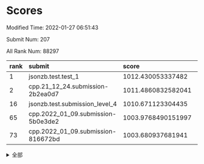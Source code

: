 # Scores

Modified Time: 2022-01-27 06:51:43

Submit Num: 207

All Rank Num: 88297

| rank |               submit               |       score        |       sigma        | pk_num |
| :--- | :--------------------------------- | :----------------- | :----------------- | :----- |
| 1    | jsonzb.test.test_1                 | 1012.430053337482  | 0.7830178125325525 | 1704   |
| 2    | cpp.21_12_24.submission-2b2ea0d7   | 1011.4860832582041 | 0.8064803730750956 | 1700   |
| 16   | jsonzb.test.submission_level_4     | 1010.671123304435  | 0.7587250871307331 | 1709   |
| 65   | cpp.2022_01_09.submission-5b0e3de2 | 1003.9768490151997 | 0.708965553502168  | 1708   |
| 73   | cpp.2022_01_09.submission-816672bd | 1003.680937681941  | 0.7161859860363509 | 1712   |


<details>
<summary>全部</summary>

| rank |                 submit                 |       score        |       sigma        | pk_num |
| :--- | :------------------------------------- | :----------------- | :----------------- | :----- |
| 1    | jsonzb.test.test_1                     | 1012.430053337482  | 0.7830178125325525 | 1704   |
| 2    | cpp.21_12_24.submission-2b2ea0d7       | 1011.4860832582041 | 0.8064803730750956 | 1700   |
| 3    | gobigger.level_3.submission_level_3_43 | 1011.4564009100462 | 0.7905819568913582 | 1705   |
| 4    | gobigger.level_3.submission_level_3_49 | 1011.4154922780116 | 0.7872869141123439 | 1712   |
| 5    | gobigger.level_3.submission_level_3_42 | 1011.3976000143676 | 0.7866742659149606 | 1703   |
| 6    | gobigger.level_3.submission_level_3_26 | 1011.2635999703732 | 0.7801340903621784 | 1705   |
| 7    | gobigger.level_3.submission_level_3_29 | 1011.2207414378123 | 0.745206789101457  | 1708   |
| 8    | gobigger.level_3.submission_level_3_2  | 1011.1465457043553 | 0.760480905484639  | 1704   |
| 9    | gobigger.level_3.submission_level_3_6  | 1011.1166893204896 | 0.7681093030306737 | 1707   |
| 10   | gobigger.level_3.submission_level_3_13 | 1011.0037373830227 | 0.8124002972969082 | 1705   |
| 11   | gobigger.level_3.submission_level_3_44 | 1010.8631920515546 | 0.7795689703972125 | 1709   |
| 12   | gobigger.level_3.submission_level_3_27 | 1010.8023300272772 | 0.750402691148009  | 1702   |
| 13   | gobigger.level_3.submission_level_3_40 | 1010.7978314942839 | 0.7766937994071356 | 1708   |
| 14   | gobigger.level_3.submission_level_3_30 | 1010.7332796809634 | 0.7581615862459411 | 1704   |
| 15   | gobigger.level_3.submission_level_3_24 | 1010.6725968348513 | 0.7758807038013004 | 1704   |
| 16   | jsonzb.test.submission_level_4         | 1010.671123304435  | 0.7587250871307331 | 1709   |
| 17   | gobigger.level_3.submission_level_3_48 | 1010.5605184872306 | 0.7751537091645834 | 1707   |
| 18   | gobigger.level_3.submission_level_3_0  | 1010.5538425679478 | 0.7825924943730971 | 1704   |
| 19   | gobigger.level_3.submission_level_3_31 | 1010.507569797236  | 0.7450954105962341 | 1705   |
| 20   | gobigger.level_3.submission_level_3_9  | 1010.4547235316999 | 0.7626881199058281 | 1702   |
| 21   | gobigger.level_3.submission_level_3_5  | 1010.4092337101508 | 0.733348098315919  | 1704   |
| 22   | gobigger.level_3.submission_level_3_46 | 1010.2819529918224 | 0.7508847059748416 | 1703   |
| 23   | gobigger.level_3.submission_level_3_25 | 1010.2809644601122 | 0.7707104526829865 | 1705   |
| 24   | gobigger.level_3.submission_level_3_21 | 1010.2206709037284 | 0.7428962028291896 | 1705   |
| 25   | gobigger.level_3.submission_level_3_16 | 1010.1804075979445 | 0.7555121793056924 | 1709   |
| 26   | gobigger.level_3.submission_level_3_32 | 1010.1600920837619 | 0.7614646452355692 | 1708   |
| 27   | gobigger.level_3.submission_level_3_41 | 1010.1578773163991 | 0.7645916258659045 | 1705   |
| 28   | gobigger.level_3.submission_level_3_1  | 1010.113520366943  | 0.7481972364648652 | 1704   |
| 29   | gobigger.level_3.submission_level_3_33 | 1010.0803808204109 | 0.7473422931252828 | 1710   |
| 30   | gobigger.level_3.submission_level_3_12 | 1010.0457727342335 | 0.7623359948541195 | 1711   |
| 31   | gobigger.level_3.submission_level_3_10 | 1010.0332444931496 | 0.7361494371872928 | 1701   |
| 32   | gobigger.level_3.submission_level_3_39 | 1009.9706233323251 | 0.7603837849781074 | 1710   |
| 33   | gobigger.level_3.submission_level_3_38 | 1009.94433283994   | 0.7602050021762037 | 1704   |
| 34   | gobigger.level_3.submission_level_3_7  | 1009.7988870598275 | 0.7570502959877816 | 1708   |
| 35   | gobigger.level_3.submission_level_3_20 | 1009.7460798466678 | 0.7686136218324632 | 1707   |
| 36   | gobigger.level_3.submission_level_3_36 | 1009.6774671307352 | 0.7370575518588369 | 1710   |
| 37   | gobigger.level_3.submission_level_3_23 | 1009.6705235955441 | 0.7605883005208155 | 1708   |
| 38   | gobigger.level_3.submission_level_3_11 | 1009.6412966404133 | 0.7658173594378465 | 1703   |
| 39   | gobigger.level_3.submission_level_3_22 | 1009.6103068390518 | 0.7581160435999804 | 1704   |
| 40   | gobigger.level_3.submission_level_3_18 | 1009.5938645738969 | 0.7277572423552021 | 1710   |
| 41   | gobigger.level_3.submission_level_3_3  | 1009.4840834096634 | 0.738359038259047  | 1702   |
| 42   | gobigger.level_3.submission_level_3_35 | 1009.4677776551024 | 0.7428862086974027 | 1706   |
| 43   | gobigger.level_3.submission_level_3_47 | 1009.4660111681598 | 0.7503049506996403 | 1705   |
| 44   | gobigger.level_3.submission_level_3_28 | 1009.4494671418538 | 0.7551009223619395 | 1706   |
| 45   | gobigger.level_3.submission_level_3_15 | 1009.3971237521754 | 0.7355277764682936 | 1707   |
| 46   | gobigger.level_3.submission_level_3_34 | 1009.3173033214701 | 0.7453582177423328 | 1710   |
| 47   | gobigger.level_3.submission_level_3_17 | 1009.2998309232644 | 0.7469214400352513 | 1705   |
| 48   | gobigger.level_3.submission_level_3_14 | 1009.1849272516164 | 0.7323423208162111 | 1706   |
| 49   | gobigger.level_3.submission_level_3_8  | 1008.7875177356586 | 0.7371540572685032 | 1702   |
| 50   | gobigger.level_3.submission_level_3_4  | 1008.7246831620695 | 0.7555548742437066 | 1709   |
| 51   | gobigger.level_3.submission_level_3_45 | 1008.3570672006858 | 0.7464759035236185 | 1705   |
| 52   | gobigger.level_3.submission_level_3_37 | 1008.1655808927308 | 0.7355565665181428 | 1702   |
| 53   | gobigger.level_3.submission_level_3_19 | 1007.9876377649147 | 0.7362664343577818 | 1704   |
| 54   | gobigger.level_1.submission_level_1_16 | 1004.8046810514085 | 0.7303957895971754 | 1705   |
| 55   | gobigger.level_1.submission_level_1_23 | 1004.6867307608044 | 0.7184078729680338 | 1702   |
| 56   | gobigger.level_1.submission_level_1_40 | 1004.5940712234872 | 0.7296355684839271 | 1710   |
| 57   | gobigger.level_1.submission_level_1_6  | 1004.3419285933394 | 0.7115233813820655 | 1703   |
| 58   | gobigger.level_1.submission_level_1_47 | 1004.2840038955139 | 0.7216046094347196 | 1707   |
| 59   | gobigger.level_1.submission_level_1_7  | 1004.2197352670322 | 0.7170946356840981 | 1707   |
| 60   | gobigger.level_1.submission_level_1_30 | 1004.1540062545754 | 0.7297550826669597 | 1708   |
| 61   | gobigger.level_1.submission_level_1_27 | 1004.1109817204785 | 0.7213169869601674 | 1706   |
| 62   | gobigger.level_1.submission_level_1_5  | 1004.0986806146678 | 0.7122638795565475 | 1707   |
| 63   | gobigger.level_1.submission_level_1_49 | 1003.9831988577502 | 0.7109955071821034 | 1708   |
| 64   | gobigger.level_1.submission_level_1_45 | 1003.9782885702978 | 0.7259917115964095 | 1710   |
| 65   | cpp.2022_01_09.submission-5b0e3de2     | 1003.9768490151997 | 0.708965553502168  | 1708   |
| 66   | gobigger.level_1.submission_level_1_26 | 1003.9591254869819 | 0.7252536628301581 | 1703   |
| 67   | gobigger.level_1.submission_level_1_20 | 1003.9546288150373 | 0.7224041932928355 | 1702   |
| 68   | gobigger.level_1.submission_level_1_39 | 1003.9385801511984 | 0.7168950751693922 | 1713   |
| 69   | gobigger.level_1.submission_level_1_37 | 1003.8587413426159 | 0.7167930768394877 | 1706   |
| 70   | gobigger.level_1.submission_level_1_36 | 1003.8262055521712 | 0.7203021683424055 | 1708   |
| 71   | gobigger.level_1.submission_level_1_3  | 1003.8238161591697 | 0.7161247532730924 | 1709   |
| 72   | gobigger.level_1.submission_level_1_25 | 1003.6960114361299 | 0.7215161571407819 | 1706   |
| 73   | cpp.2022_01_09.submission-816672bd     | 1003.680937681941  | 0.7161859860363509 | 1712   |
| 74   | gobigger.level_1.submission_level_1_33 | 1003.5571018169512 | 0.7288550203249431 | 1707   |
| 75   | gobigger.level_1.submission_level_1_44 | 1003.5275933813814 | 0.721996721591069  | 1711   |
| 76   | gobigger.level_1.submission_level_1_38 | 1003.5114200742432 | 0.7142897496129298 | 1700   |
| 77   | gobigger.level_1.submission_level_1_14 | 1003.4361587345982 | 0.7096816888423886 | 1706   |
| 78   | gobigger.level_1.submission_level_1_42 | 1003.4207424916128 | 0.7116042713543254 | 1703   |
| 79   | gobigger.level_1.submission_level_1_10 | 1003.3978268668536 | 0.726390931983957  | 1707   |
| 80   | gobigger.level_1.submission_level_1_28 | 1003.38465136119   | 0.7191515670763352 | 1710   |
| 81   | gobigger.level_1.submission_level_1_22 | 1003.319338408195  | 0.7209659943125967 | 1705   |
| 82   | gobigger.level_1.submission_level_1_32 | 1003.2566752123522 | 0.7063845121481587 | 1705   |
| 83   | gobigger.level_1.submission_level_1_24 | 1003.2367430675049 | 0.7199368697073958 | 1705   |
| 84   | gobigger.level_1.submission_level_1_1  | 1003.2213851536221 | 0.713350532484263  | 1710   |
| 85   | gobigger.level_1.submission_level_1_21 | 1003.2041159951187 | 0.7235880717097479 | 1706   |
| 86   | gobigger.level_1.submission_level_1_17 | 1003.029029620394  | 0.7191419644908793 | 1704   |
| 87   | gobigger.level_1.submission_level_1_12 | 1002.9847244929305 | 0.709545133310427  | 1711   |
| 88   | gobigger.level_1.submission_level_1_0  | 1002.9734632192528 | 0.7092077052494228 | 1706   |
| 89   | gobigger.level_1.submission_level_1_35 | 1002.8125537167521 | 0.7213778404133652 | 1705   |
| 90   | gobigger.level_1.submission_level_1_46 | 1002.8104937897813 | 0.7178831092883503 | 1712   |
| 91   | gobigger.level_1.submission_level_1_34 | 1002.6538354176857 | 0.7096897458428111 | 1704   |
| 92   | gobigger.level_1.submission_level_1_11 | 1002.6341042991107 | 0.7141629359751644 | 1713   |
| 93   | gobigger.level_1.submission_level_1_9  | 1002.6269169538981 | 0.7164712656629237 | 1707   |
| 94   | gobigger.level_1.submission_level_1_13 | 1002.592918979548  | 0.7153241963739663 | 1703   |
| 95   | gobigger.level_1.submission_level_1_43 | 1002.5377259856776 | 0.7073330657312473 | 1705   |
| 96   | gobigger.level_1.submission_level_1_18 | 1002.4278279455925 | 0.7200180685194174 | 1705   |
| 97   | gobigger.level_1.submission_level_1_29 | 1002.4252612303154 | 0.7158585575738476 | 1706   |
| 98   | gobigger.level_1.submission_level_1_4  | 1002.3622710830241 | 0.7128060620702096 | 1711   |
| 99   | gobigger.level_1.submission_level_1_2  | 1002.3556397011082 | 0.7172452190098729 | 1710   |
| 100  | gobigger.level_1.submission_level_1_19 | 1002.3118377674772 | 0.7180798707693455 | 1707   |
| 101  | gobigger.level_1.submission_level_1_15 | 1002.2305480658279 | 0.7145628572588733 | 1703   |
| 102  | gobigger.level_1.submission_level_1_8  | 1002.1172338469012 | 0.7138580940527557 | 1703   |
| 103  | gobigger.level_1.submission_level_1_41 | 1002.0831076967123 | 0.7043172751628679 | 1705   |
| 104  | gobigger.level_1.submission_level_1_48 | 1001.9201889587234 | 0.7128976904641    | 1702   |
| 105  | gobigger.level_1.submission_level_1_31 | 1001.273379164711  | 0.705016395883661  | 1706   |
| 106  | gobigger.random.submission_random_37   | 997.7488153740526  | 0.7109812111313829 | 1705   |
| 107  | gobigger.random.submission_random_30   | 997.0320193903715  | 0.7072717513824427 | 1707   |
| 108  | gobigger.random.submission_random_19   | 997.02587053163    | 0.7160311934207608 | 1704   |
| 109  | gobigger.random.submission_random_11   | 997.0171687490042  | 0.72169747833824   | 1703   |
| 110  | gobigger.random.submission_random_39   | 996.9901104400283  | 0.7126317444569272 | 1703   |
| 111  | gobigger.random.submission_random_23   | 996.8938252560364  | 0.6944040176407156 | 1705   |
| 112  | gobigger.random.submission_random_14   | 996.8751497039327  | 0.7207575930292865 | 1705   |
| 113  | gobigger.random.submission_random_28   | 996.809792774834   | 0.7121067312384749 | 1704   |
| 114  | gobigger.random.submission_random_38   | 996.6899126885995  | 0.7073584793171218 | 1706   |
| 115  | gobigger.random.submission_random_46   | 996.6884497048092  | 0.7044389731918256 | 1710   |
| 116  | gobigger.random.submission_random_33   | 996.65335557823    | 0.712636919340359  | 1708   |
| 117  | gobigger.random.submission_random_6    | 996.481497919843   | 0.7103302882433314 | 1709   |
| 118  | gobigger.random.submission_random_12   | 996.3957790065903  | 0.7083055788847763 | 1704   |
| 119  | gobigger.random.submission_random_3    | 996.3111760451037  | 0.7024418949858604 | 1706   |
| 120  | gobigger.random.submission_random_5    | 996.310484501446   | 0.7160228323578476 | 1708   |
| 121  | gobigger.random.submission_random_24   | 996.2553803964123  | 0.6982605768827376 | 1710   |
| 122  | gobigger.random.submission_random_29   | 996.2412772377663  | 0.7207127505243159 | 1704   |
| 123  | gobigger.random.submission_random_22   | 996.1889601335575  | 0.7045002840357121 | 1712   |
| 124  | gobigger.random.submission_random_40   | 996.1245255653073  | 0.7118669898846365 | 1701   |
| 125  | gobigger.random.submission_random_9    | 996.109787383641   | 0.7248311358040278 | 1703   |
| 126  | gobigger.random.submission_random_41   | 996.0418746047048  | 0.7188569855587695 | 1707   |
| 127  | gobigger.random.submission_random_2    | 996.0300623301886  | 0.7188038095772187 | 1712   |
| 128  | gobigger.random.submission_random_45   | 996.0082866085501  | 0.7127763557028837 | 1711   |
| 129  | gobigger.random.submission_random_32   | 995.9683473387336  | 0.7116721192764563 | 1708   |
| 130  | gobigger.random.submission_random_36   | 995.9662245174941  | 0.7214668851840771 | 1703   |
| 131  | gobigger.random.submission_random_21   | 995.95928152329    | 0.7131113643882042 | 1705   |
| 132  | gobigger.random.submission_random_4    | 995.9531706974233  | 0.7039393722683365 | 1709   |
| 133  | gobigger.random.submission_random_10   | 995.9514181594229  | 0.7080770223049205 | 1709   |
| 134  | gobigger.random.submission_random_34   | 995.8879519719752  | 0.7036528863131972 | 1706   |
| 135  | gobigger.random.submission_random_8    | 995.8264544508237  | 0.7038112506490509 | 1707   |
| 136  | gobigger.random.submission_random_48   | 995.8172046697124  | 0.6983109886197101 | 1704   |
| 137  | gobigger.random.submission_random_18   | 995.7885067143867  | 0.7147819273424753 | 1708   |
| 138  | gobigger.random.submission_random_43   | 995.7865576220084  | 0.7213252614783238 | 1708   |
| 139  | gobigger.random.submission_random_42   | 995.7700486868655  | 0.7024955838481555 | 1707   |
| 140  | gobigger.random.submission_random_49   | 995.7679586566469  | 0.7064249395463401 | 1704   |
| 141  | gobigger.random.submission_random_13   | 995.7231534997302  | 0.705089122870529  | 1709   |
| 142  | gobigger.random.submission_random_35   | 995.536838044812   | 0.699083038743162  | 1707   |
| 143  | gobigger.random.submission_random_7    | 995.4262240023387  | 0.7149764664574014 | 1701   |
| 144  | gobigger.random.submission_random_47   | 995.3696837392491  | 0.7301919546223693 | 1711   |
| 145  | gobigger.random.submission_random_44   | 995.2907321914654  | 0.7111010401108802 | 1708   |
| 146  | gobigger.random.submission_random_20   | 995.2300029171712  | 0.7138819019322866 | 1704   |
| 147  | gobigger.random.submission_random_1    | 994.9924869887149  | 0.7160921754117859 | 1709   |
| 148  | gobigger.random.submission_random_31   | 994.9602930206761  | 0.7061538189259104 | 1705   |
| 149  | gobigger.random.submission_random_16   | 994.9308179380944  | 0.7125226493711627 | 1707   |
| 150  | gobigger.random.submission_random_26   | 994.8939169742678  | 0.7174430020556779 | 1706   |
| 151  | gobigger.random.submission_random_15   | 994.8398404086201  | 0.7370793410251526 | 1702   |
| 152  | gobigger.random.submission_random_25   | 994.7840326215903  | 0.7156698328719218 | 1707   |
| 153  | gobigger.random.submission_random_0    | 994.7584226920907  | 0.6995606895943874 | 1707   |
| 154  | gobigger.random.submission_random_17   | 994.7230343500762  | 0.7119994629580473 | 1704   |
| 155  | gobigger.random.submission_random_27   | 994.6359631304949  | 0.7139415694837662 | 1707   |
| 156  | gobigger.level_2.submission_level_2_1  | 994.3122605416693  | 0.7321793697152842 | 1708   |
| 157  | gobigger.level_2.submission_level_2_46 | 994.2540268281485  | 0.7187052463724527 | 1706   |
| 158  | gobigger.level_2.submission_level_2_17 | 993.9156168788483  | 0.7296219625083622 | 1708   |
| 159  | gobigger.level_2.submission_level_2_39 | 993.7230986247116  | 0.7712024320438472 | 1710   |
| 160  | gobigger.level_2.submission_level_2_34 | 993.5299007443497  | 0.7637318255428478 | 1705   |
| 161  | gobigger.level_2.submission_level_2_13 | 993.498814826895   | 0.7457755393868912 | 1708   |
| 162  | gobigger.level_2.submission_level_2_25 | 993.1699062817162  | 0.7445807190236188 | 1706   |
| 163  | gobigger.level_2.submission_level_2_23 | 992.9931073478805  | 0.7449185987595276 | 1703   |
| 164  | gobigger.level_2.submission_level_2_49 | 992.9057432117029  | 0.7310903849996752 | 1708   |
| 165  | gobigger.level_2.submission_level_2_31 | 992.7841649760713  | 0.751851963238906  | 1707   |
| 166  | gobigger.level_2.submission_level_2_24 | 992.639157821543   | 0.7407771665051799 | 1704   |
| 167  | gobigger.level_2.submission_level_2_41 | 992.6158789066799  | 0.7336806151227877 | 1704   |
| 168  | gobigger.level_2.submission_level_2_18 | 992.5154227727801  | 0.7442696629082601 | 1702   |
| 169  | gobigger.level_2.submission_level_2_29 | 992.3718458916401  | 0.7435833100312953 | 1710   |
| 170  | gobigger.level_2.submission_level_2_35 | 992.371764562086   | 0.7447391767882013 | 1710   |
| 171  | gobigger.level_2.submission_level_2_10 | 992.3523935286665  | 0.7441087854922123 | 1708   |
| 172  | gobigger.level_2.submission_level_2_36 | 992.1714663175165  | 0.754006384088921  | 1708   |
| 173  | gobigger.level_2.submission_level_2_8  | 992.1369045790592  | 0.7378915555107345 | 1710   |
| 174  | gobigger.level_2.submission_level_2_20 | 992.1341284037114  | 0.7685246862196375 | 1704   |
| 175  | gobigger.level_2.submission_level_2_32 | 992.1318760723514  | 0.7332427973035022 | 1706   |
| 176  | gobigger.level_2.submission_level_2_6  | 992.1231714752482  | 0.7431408497194456 | 1711   |
| 177  | gobigger.level_2.submission_level_2_3  | 992.0661992215918  | 0.7341880678075626 | 1710   |
| 178  | gobigger.level_2.submission_level_2_2  | 992.0447535694418  | 0.7392102257477715 | 1708   |
| 179  | gobigger.level_2.submission_level_2_5  | 991.9262616490734  | 0.7450914188945271 | 1703   |
| 180  | gobigger.level_2.submission_level_2_26 | 991.9092530368303  | 0.7461401636069194 | 1703   |
| 181  | gobigger.level_2.submission_level_2_38 | 991.8585641446284  | 0.7544321461429413 | 1704   |
| 182  | gobigger.level_2.submission_level_2_48 | 991.7101704907092  | 0.7382082974850895 | 1705   |
| 183  | gobigger.level_2.submission_level_2_16 | 991.6622755888036  | 0.749624325501866  | 1700   |
| 184  | gobigger.level_2.submission_level_2_15 | 991.5450691871043  | 0.7694559380291103 | 1703   |
| 185  | gobigger.level_2.submission_level_2_14 | 991.4607283970723  | 0.7473646666496319 | 1708   |
| 186  | gobigger.level_2.submission_level_2_40 | 991.4489965032259  | 0.7661812542931439 | 1709   |
| 187  | gobigger.level_2.submission_level_2_4  | 991.4002023032543  | 0.7527081620475611 | 1707   |
| 188  | gobigger.level_2.submission_level_2_11 | 991.3113593240854  | 0.7333258760903298 | 1707   |
| 189  | gobigger.level_2.submission_level_2_7  | 991.2967888072905  | 0.7507345992713007 | 1711   |
| 190  | gobigger.level_2.submission_level_2_9  | 991.2780079326432  | 0.7461913017275128 | 1708   |
| 191  | gobigger.level_2.submission_level_2_21 | 991.20755723844    | 0.7566708753645245 | 1703   |
| 192  | gobigger.level_2.submission_level_2_44 | 990.9221954707862  | 0.7525645321847143 | 1704   |
| 193  | gobigger.level_2.submission_level_2_19 | 990.8816045730541  | 0.7497893368890632 | 1706   |
| 194  | gobigger.level_2.submission_level_2_30 | 990.8605545808005  | 0.7541735249473391 | 1702   |
| 195  | gobigger.level_2.submission_level_2_37 | 990.8308795021211  | 0.7636477561651052 | 1703   |
| 196  | gobigger.level_2.submission_level_2_42 | 990.7106626898635  | 0.7678079551465672 | 1708   |
| 197  | gobigger.level_2.submission_level_2_22 | 990.6837043785289  | 0.7555684007248292 | 1705   |
| 198  | gobigger.level_2.submission_level_2_33 | 990.6668559923202  | 0.7597603235553696 | 1704   |
| 199  | gobigger.level_2.submission_level_2_27 | 990.6200168446524  | 0.7482910298970649 | 1707   |
| 200  | gobigger.level_2.submission_level_2_0  | 990.6168103090062  | 0.7794288399134583 | 1705   |
| 201  | gobigger.level_2.submission_level_2_47 | 990.596155957219   | 0.757445194617832  | 1708   |
| 202  | gobigger.level_2.submission_level_2_28 | 990.5030563407211  | 0.7818357076695464 | 1709   |
| 203  | gobigger.level_2.submission_level_2_43 | 990.4437073797374  | 0.7429660819018968 | 1710   |
| 204  | gobigger.level_2.submission_level_2_12 | 990.4135693188558  | 0.7512419560008015 | 1702   |
| 205  | gobigger.level_2.submission_level_2_45 | 990.3353033354786  | 0.7738491884490306 | 1710   |
| 206  | gobigger.none.submission_none_1        | 978.9014875769276  | 1.2462688456337923 | 1702   |
| 207  | gobigger.none.submission_none_0        | 976.2342186745101  | 1.3322589245480276 | 1704   |

</details>